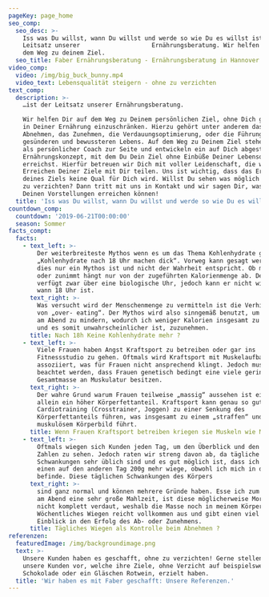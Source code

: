 ```yaml
---
pageKey: page_home
seo_comp:
  seo_desc: >-
    Iss was Du willst, wann Du willst und werde so wie Du es willst ist der
    Leitsatz unserer                    Ernährungsberatung. Wir helfen Dir auf
    dem Weg zu deinem Ziel.
  seo_title: Faber Ernährungsberatung - Ernährungsberatung in Hannover
video_comp:
  video: /img/big_buck_bunny.mp4
  video_text: Lebensqualität steigern - ohne zu verzichten
text_comp:
  description: >-
    …ist der Leitsatz unserer Ernährungsberatung.

    Wir helfen Dir auf dem Weg zu Deinem persönlichen Ziel, ohne Dich großartig
    in Deiner Ernährung einzuschränken. Hierzu gehört unter anderem das
    Abnehmen, das Zunehmen, die Verdauungsoptimierung, oder die Führung eines
    gesünderen und bewussteren Lebens. Auf dem Weg zu Deinem Ziel stehen wir Dir
    als persönlicher Coach zur Seite und entwickeln ein auf Dich abgestimmtes
    Ernährungskonzept, mit dem Du Dein Ziel ohne Einbüße Deiner Lebensqualität
    erreichst. Hierfür betreuen wir Dich mit voller Leidenschaft, die wir beim
    Erreichen Deiner Ziele mit Dir teilen. Uns ist wichtig, dass das Erreichen
    deines Ziels keine Qual für Dich wird. Willst Du sehen was möglich ist, ohne
    zu verzichten? Dann tritt mit uns in Kontakt und wir sagen Dir, was wir mit
    Deinen Vorstellungen erreichen können!
  title: 'Iss was Du willst, wann Du willst und werde so wie Du es willst'
countdown_comp:
  countdown: '2019-06-21T00:00:00'
  season: Sommer
facts_compt:
  facts:
    - text_left: >-
        Der weiterbreiteste Mythos wenn es um das Thema Kohlenhydrate geht.
        „Kohlenhydrate nach 18 Uhr machen dick“. Vorweg kann gesagt werden, dass
        dies nur ein Mythos ist und nicht der Wahrheit entspricht. Ob man ab-
        oder zunimmt hängt nur von der zugeführten Kalorienmenge ab. Der Körper
        verfügt zwar über eine biologische Uhr, jedoch kann er nicht wissen,
        wann 18 Uhr ist. 
      text_right: >-
        Was versucht wird der Menschenmenge zu vermitteln ist die Verhinderung
        von „over- eating“. Der Mythos wird also sinngemäß benutzt, um das Essen
        am Abend zu mindern, wodurch ich weniger Kalorien insgesamt zu mir nehme
        und es somit unwahrscheinlicher ist, zuzunehmen.
      title: Nach 18h Keine Kohlenhydrate mehr ?
    - text_left: >-
        Viele Frauen haben Angst Kraftsport zu betreiben oder gar ins
        Fitnessstudio zu gehen. Oftmals wird Kraftsport mit Muskelaufbau
        assoziiert, was für Frauen nicht ansprechend klingt. Jedoch muss
        beachtet werden, dass Frauen genetisch bedingt eine viele geringere
        Gesamtmasse an Muskulatur besitzen.
      text_right: >-
        Der wahre Grund warum Frauen teilweise „massig“ aussehen ist einzig und
        allein ein höher Körperfettanteil. Kraftsport kann genau so gut wie ein
        Cardiotraining (Crosstrainer, Joggen) zu einer Senkung des
        Körperfettanteils führen, was insgesamt zu einem „straffen“ und nicht
        muskulösem Körperbild führt.
      title: Wenn Frauen Kraftsport betreiben kriegen sie Muskeln wie Männer ?
    - text_left: >-
        Oftmals wiegen sich Kunden jeden Tag, um den Überblick und den Erfolg in
        Zahlen zu sehen. Jedoch raten wir streng davon ab, da tägliche
        Schwankungen sehr üblich sind und es gut möglich ist, dass ich von den
        einen auf den anderen Tag 200g mehr wiege, obwohl ich mich in der Diät
        befinde. Diese täglichen Schwankungen des Körpers
      text_right: >-
        sind ganz normal und können mehrere Gründe haben. Esse ich zum Beispiel
        am Abend eine sehr große Mahlzeit, ist diese möglicherweise Morgens noch
        nicht komplett verdaut, weshalb die Masse noch in meinem Körper besteht.
        Wöchentliches Wiegen reicht vollkommen aus und gibt einen viel genaueren
        Einblick in den Erfolg des Ab- oder Zunehmens.
      title: Tägliches Wiegen als Kontrolle beim Abnehmen ?
referenzen:
  featuredImage: /img/backgroundimage.png
  text: >-
    Unsere Kunden haben es geschafft, ohne zu verzichten! Gerne stellen wir Dir
    unsere Kunden vor, welche ihre Ziele, ohne Verzicht auf beispielsweise
    Schokolade oder ein Gläschen Rotwein, erzielt haben.
  title: 'Wir haben es mit Faber geschafft: Unsere Referenzen.'
---
```


